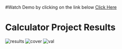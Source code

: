 #Watch Demo by clicking on the link below
[Click Here](https://youtu.be/uIT2PV_Gcyk)

# Calculator Project Results
![results](https://user-images.githubusercontent.com/44517936/145739095-a79ac367-98a1-49db-a968-81438a675fcb.PNG)
![cover](https://user-images.githubusercontent.com/44517936/145739093-23d934b2-b826-4aea-ad13-47fa503e317b.PNG)
![val](https://user-images.githubusercontent.com/44517936/145739764-b7054b35-c484-4b05-9906-0e078e38b505.PNG)

